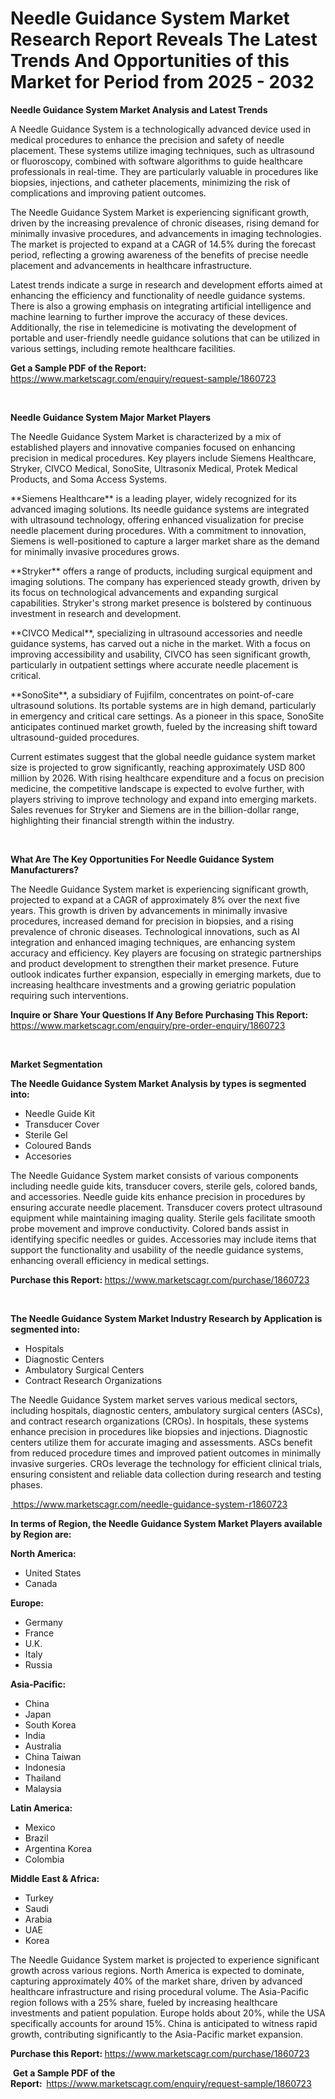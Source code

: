 <p><h1>Needle Guidance System Market Research Report Reveals The Latest Trends And Opportunities of this Market for Period from 2025 - 2032</h1></p><p><strong>Needle Guidance System Market Analysis and Latest Trends</strong></p>
<p><p>A Needle Guidance System is a technologically advanced device used in medical procedures to enhance the precision and safety of needle placement. These systems utilize imaging techniques, such as ultrasound or fluoroscopy, combined with software algorithms to guide healthcare professionals in real-time. They are particularly valuable in procedures like biopsies, injections, and catheter placements, minimizing the risk of complications and improving patient outcomes.</p><p>The Needle Guidance System Market is experiencing significant growth, driven by the increasing prevalence of chronic diseases, rising demand for minimally invasive procedures, and advancements in imaging technologies. The market is projected to expand at a CAGR of 14.5% during the forecast period, reflecting a growing awareness of the benefits of precise needle placement and advancements in healthcare infrastructure. </p><p>Latest trends indicate a surge in research and development efforts aimed at enhancing the efficiency and functionality of needle guidance systems. There is also a growing emphasis on integrating artificial intelligence and machine learning to further improve the accuracy of these devices. Additionally, the rise in telemedicine is motivating the development of portable and user-friendly needle guidance solutions that can be utilized in various settings, including remote healthcare facilities.</p></p>
<p><strong>Get a Sample PDF of the Report:&nbsp;</strong> <a href="https://www.marketscagr.com/enquiry/request-sample/1860723?utm_campaign=3195&utm_medium=2&utm_source=Github&utm_content=ia&utm_term=13042025&utm_id=needle-guidance-system">https://www.marketscagr.com/enquiry/request-sample/1860723</a></p>
<p>&nbsp;</p>
<p><strong>Needle Guidance System Major Market Players</strong></p>
<p><p>The Needle Guidance System Market is characterized by a mix of established players and innovative companies focused on enhancing precision in medical procedures. Key players include Siemens Healthcare, Stryker, CIVCO Medical, SonoSite, Ultrasonix Medical, Protek Medical Products, and Soma Access Systems.</p><p>**Siemens Healthcare** is a leading player, widely recognized for its advanced imaging solutions. Its needle guidance systems are integrated with ultrasound technology, offering enhanced visualization for precise needle placement during procedures. With a commitment to innovation, Siemens is well-positioned to capture a larger market share as the demand for minimally invasive procedures grows.</p><p>**Stryker** offers a range of products, including surgical equipment and imaging solutions. The company has experienced steady growth, driven by its focus on technological advancements and expanding surgical capabilities. Stryker's strong market presence is bolstered by continuous investment in research and development.</p><p>**CIVCO Medical**, specializing in ultrasound accessories and needle guidance systems, has carved out a niche in the market. With a focus on improving accessibility and usability, CIVCO has seen significant growth, particularly in outpatient settings where accurate needle placement is critical.</p><p>**SonoSite**, a subsidiary of Fujifilm, concentrates on point-of-care ultrasound solutions. Its portable systems are in high demand, particularly in emergency and critical care settings. As a pioneer in this space, SonoSite anticipates continued market growth, fueled by the increasing shift toward ultrasound-guided procedures.</p><p>Current estimates suggest that the global needle guidance system market size is projected to grow significantly, reaching approximately USD 800 million by 2026. With rising healthcare expenditure and a focus on precision medicine, the competitive landscape is expected to evolve further, with players striving to improve technology and expand into emerging markets. Sales revenues for Stryker and Siemens are in the billion-dollar range, highlighting their financial strength within the industry.</p></p>
<p>&nbsp;</p>
<p><strong>What Are The Key Opportunities For Needle Guidance System Manufacturers?</strong></p>
<p><p>The Needle Guidance System market is experiencing significant growth, projected to expand at a CAGR of approximately 8% over the next five years. This growth is driven by advancements in minimally invasive procedures, increased demand for precision in biopsies, and a rising prevalence of chronic diseases. Technological innovations, such as AI integration and enhanced imaging techniques, are enhancing system accuracy and efficiency. Key players are focusing on strategic partnerships and product development to strengthen their market presence. Future outlook indicates further expansion, especially in emerging markets, due to increasing healthcare investments and a growing geriatric population requiring such interventions.</p></p>
<p><strong>Inquire or Share Your Questions If Any Before Purchasing This Report:</strong> <a href="https://www.marketscagr.com/enquiry/pre-order-enquiry/1860723?utm_campaign=3195&utm_medium=2&utm_source=Github&utm_content=ia&utm_term=13042025&utm_id=needle-guidance-system">https://www.marketscagr.com/enquiry/pre-order-enquiry/1860723</a></p>
<p>&nbsp;</p>
<p><strong>Market Segmentation</strong></p>
<p><strong>The Needle Guidance System Market Analysis by types is segmented into:</strong></p>
<p><ul><li>Needle Guide Kit</li><li>Transducer Cover</li><li>Sterile Gel</li><li>Coloured Bands</li><li>Accesories</li></ul></p>
<p><p>The Needle Guidance System market consists of various components including needle guide kits, transducer covers, sterile gels, colored bands, and accessories. Needle guide kits enhance precision in procedures by ensuring accurate needle placement. Transducer covers protect ultrasound equipment while maintaining imaging quality. Sterile gels facilitate smooth probe movement and improve conductivity. Colored bands assist in identifying specific needles or guides. Accessories may include items that support the functionality and usability of the needle guidance systems, enhancing overall efficiency in medical settings.</p></p>
<p><strong>Purchase this Report:&nbsp;</strong><a href="https://www.marketscagr.com/purchase/1860723?utm_campaign=3195&utm_medium=2&utm_source=Github&utm_content=ia&utm_term=13042025&utm_id=needle-guidance-system">https://www.marketscagr.com/purchase/1860723</a></p>
<p>&nbsp;</p>
<p><strong>The Needle Guidance System Market Industry Research by Application is segmented into:</strong></p>
<p><ul><li>Hospitals</li><li>Diagnostic Centers</li><li>Ambulatory Surgical Centers</li><li>Contract Research Organizations</li></ul></p>
<p><p>The Needle Guidance System market serves various medical sectors, including hospitals, diagnostic centers, ambulatory surgical centers (ASCs), and contract research organizations (CROs). In hospitals, these systems enhance precision in procedures like biopsies and injections. Diagnostic centers utilize them for accurate imaging and assessments. ASCs benefit from reduced procedure times and improved patient outcomes in minimally invasive surgeries. CROs leverage the technology for efficient clinical trials, ensuring consistent and reliable data collection during research and testing phases.</p></p>
<p><a href="https://www.marketscagr.com/needle-guidance-system-r1860723?utm_campaign=3195&utm_medium=2&utm_source=Github&utm_content=ia&utm_term=13042025&utm_id=needle-guidance-system">&nbsp;https://www.marketscagr.com/needle-guidance-system-r1860723</a></p>
<p><strong>In terms of Region, the Needle Guidance System Market Players available by Region are:</strong></p>
<p>
    <p> <strong> North America: </strong>
        <ul>
            <li>United States</li>
            <li>Canada</li>
        </ul>
        </p> 
    <p> <strong> Europe: </strong>
        <ul>
            <li>Germany</li>
            <li>France</li>
            <li>U.K.</li>
            <li>Italy</li>
            <li>Russia</li>
        </ul>
        </p> 
    <p> <strong> Asia-Pacific: </strong>
        <ul>
            <li>China</li>
            <li>Japan</li>
            <li>South Korea</li>
            <li>India</li>
            <li>Australia</li>
            <li>China Taiwan</li>
            <li>Indonesia</li>
            <li>Thailand</li>
            <li>Malaysia</li>
        </ul>
        </p> 
    <p> <strong> Latin America: </strong>
        <ul>
            <li>Mexico</li>
            <li>Brazil</li>
            <li>Argentina Korea</li>
            <li>Colombia</li>
        </ul>
        </p> 
    <p> <strong> Middle East & Africa: </strong>
        <ul>
            <li>Turkey</li>
            <li>Saudi</li>
            <li>Arabia</li>
            <li>UAE</li>
            <li>Korea</li>
        </ul>
    </p>
    </p>
<p><p>The Needle Guidance System market is projected to experience significant growth across various regions. North America is expected to dominate, capturing approximately 40% of the market share, driven by advanced healthcare infrastructure and rising procedural volume. The Asia-Pacific region follows with a 25% share, fueled by increasing healthcare investments and patient population. Europe holds about 20%, while the USA specifically accounts for around 15%. China is anticipated to witness rapid growth, contributing significantly to the Asia-Pacific market expansion.</p></p>
<p><strong>Purchase this Report: </strong><a href="https://www.marketscagr.com/purchase/1860723?utm_campaign=3195&utm_medium=2&utm_source=Github&utm_content=ia&utm_term=13042025&utm_id=needle-guidance-system">https://www.marketscagr.com/purchase/1860723</a></p>
<p>&nbsp;<strong>Get a Sample PDF of the Report:&nbsp;&nbsp;</strong><a href="https://www.marketscagr.com/enquiry/request-sample/1860723?utm_campaign=3195&utm_medium=2&utm_source=Github&utm_content=ia&utm_term=13042025&utm_id=needle-guidance-system">https://www.marketscagr.com/enquiry/request-sample/1860723</a></p>
<p><strong></strong></p>
<p><p></p><p></p><p></p></p>